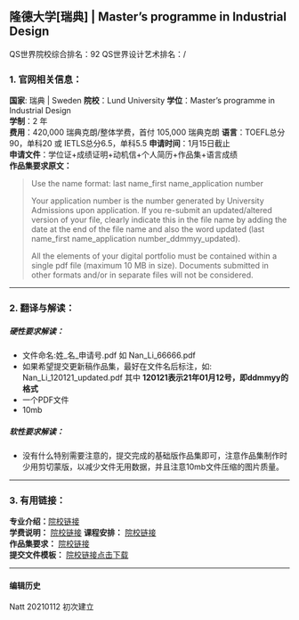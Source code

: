 ## 隆德大学[瑞典] | Master’s programme in Industrial Design

QS世界院校综合排名：92
QS世界设计艺术排名：/


### 1. 官网相关信息：

**国家**: 瑞典 | Sweden
**院校**：Lund University
**学位**：Master’s programme in Industrial Design  
**学制**：2 年  
**费用**：420,000 瑞典克朗/整体学费，首付 105,000 瑞典克朗
**语言**：TOEFL总分90，单科20    或     IETLS总分6.5，单科5.5
**申请时间**：1月15日截止  
**申请文件**：学位证+成绩证明+动机信+个人简历+作品集+语言成绩  
**作品集要求原文：**   

> Use the name format: last name_first name_application number
>
> Your application number is the number generated by University Admissions upon application. If you re-submit an updated/altered version of your file, clearly indicate this in the file name by adding the date at the end of the file name and also the word updated (last name_first name_application number_ddmmyy_updated).
>
>All the elements of your digital portfolio must be contained within a single pdf file (maximum 10 MB in size). Documents submitted in other formats and/or in separate files will not be considered.
>
> 

---


### 2. 翻译与解读：

##### 硬性要求解读：
- 文件命名:姓_名_申请号.pdf 如 Nan_Li_66666.pdf
- 如果希望提交更新稿作品集，最好在文件名后标注，如: Nan_Li_120121_updated.pdf 其中 **120121表示21年01月12号，即ddmmyy的格式**
- 一个PDF文件
- 10mb



##### 软性要求解读：
- 没有什么特别需要注意的，提交完成的基础版作品集即可，注意作品集制作时少用剪切蒙版，以减少文件无用数据，并且注意10mb文件压缩的图片质量。


---


### 3. 有用链接：

**专业介绍：**[院校链接](https://www.lunduniversity.lu.se/lubas/i-uoh-lu-TAIDE)  
**学费说明：** [院校链接](https://www.lunduniversity.lu.se/lubas/i-uoh-lu-TAIDE#tuition)
**课程安排：** [院校链接](https://kurser.lth.se/lot/?prog=MID&val=program&lang=en)  
**作品集要求：** [院校链接](https://www.lunduniversity.lu.se/lubas/i-uoh-lu-taide/portfolio-instructions-masters-industrial-design)  
**提交文件模板：** [院校链接点击下载](http://www.lunduniversity.lu.se/sites/www.lunduniversity.lu.se/files/application_summary_id_layout_guidelines_application_round_2016.pdf)



---


#### 编辑历史

Natt 20210112 初次建立  

